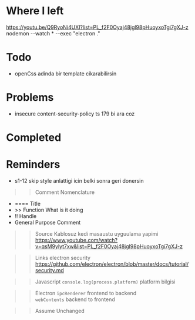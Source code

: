 # Where I left
https://youtu.be/Q9RyoNi4UXI?list=PL_f2F0Oyaj48jgl98pHuoyxoTgi7gXJ-z
nodemon --watch * --exec "electron ."

# Todo
- openCss adinda bir template cikarabilirsin 

# Problems
- insecure content-security-policy ts 179 bi ara coz

# Completed

# Reminders
- s1-12 skip style anlattigi icin belki sonra geri donersin

>> Comment Nomenclature
- <prefix> ==== Title
- <prefix> >> Function What is it doing
- <prefix> !! Handle
- <prefix> General Purpose Comment

>> Source
Kablosuz kedi masaustu uyguulama yapimi
https://www.youtube.com/watch?v=qsM9ylyt7xw&list=PL_f2F0Oyaj48jgl98pHuoyxoTgi7gXJ-z

>> Links
electron security
https://github.com/electron/electron/blob/master/docs/tutorial/security.md

>> Javascript
`console.log(process.platform)` platform bilgisi

>> Electron
`ipcRenderer` frontend to backend  
`webContents` backend to frontend   

>> Assume Unchanged